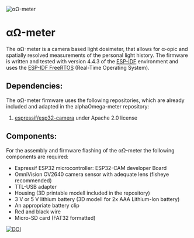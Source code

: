 ![αΩ-meter](/material/ao-meter.JPG?raw=true)

# αΩ-meter

The αΩ-meter is a camera based light dosimeter, that allows for α-opic and spatially resolved measurements of the personal light history. The firmware is written and tested with version 4.4.3 of the [ESP-IDF](https://github.com/espressif/esp-idf) environment and uses the [ESP-IDF FreeRTOS](https://docs.espressif.com/projects/esp-idf/en/latest/esp32/api-reference/system/freertos.html) (Real-Time Operating System).

## Dependencies:

The αΩ-meter firmware uses the following repositories, which are already included and adapted in the alphaOmega-meter repository:

1. [espressif/esp32-camera](https://github.com/espressif/esp32-camera) under Apache 2.0 license

## Components:

For the assembly and firmware flashing of the αΩ-meter the following components are required:

* Espressif ESP32 microcontroller: ESP32-CAM developer Board
* OmniVision OV2640 camera sensor with adequate lens (fisheye recommended)
* TTL-USB adapter
* Housing (3D printable modell included in the repository)
* 3 V or 5 V lithium battery (3D modell for 2x AAA Lithium-Ion battery)
* An appropriate battery clip
* Red and black wire
* Micro-SD card (FAT32 formatted)

[![DOI](https://zenodo.org/badge/882595502.svg)](https://doi.org/10.5281/zenodo.14030222)

 

